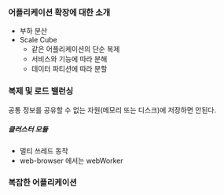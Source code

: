 ### 어플리케이션 확장에 대한 소개
* 부하 분산
* Scale Cube
  * 같은 어플리케이션의 단순 복제
  * 서비스와 기능에 따라 분해
  * 데이터 파티션에 따라 분할
### 복제 및 로드 밸런싱
공통 정보를 공유할 수 없는 자원(메모리 또는 디스크)에 저장하면 안된다.
##### 클러스터 모듈
* 멀티 쓰레드 동작
* web-browser 에서는 webWorker
### 복잡한 어플리케이션 
